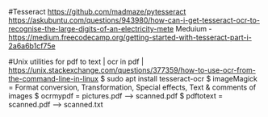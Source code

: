 #Tesseract 
https://github.com/madmaze/pytesseract
https://askubuntu.com/questions/943980/how-can-i-get-tesseract-ocr-to-recognise-the-large-digits-of-an-electricity-mete
Meduium - https://medium.freecodecamp.org/getting-started-with-tesseract-part-i-2a6a6b1cf75e


#Unix utilities for pdf to text | ocr in pdf |  
https://unix.stackexchange.com/questions/377359/how-to-use-ocr-from-the-command-line-in-linux
  $ sudo apt install tesseract-ocr 
  $ imageMagick = Format conversion, Transformation, Special effects, Text & comments of images
  $ ocrmypdf =  pictures.pdf --> scanned.pdf
  $ pdftotext = scanned.pdf --> scanned.txt

  
 
 
 

